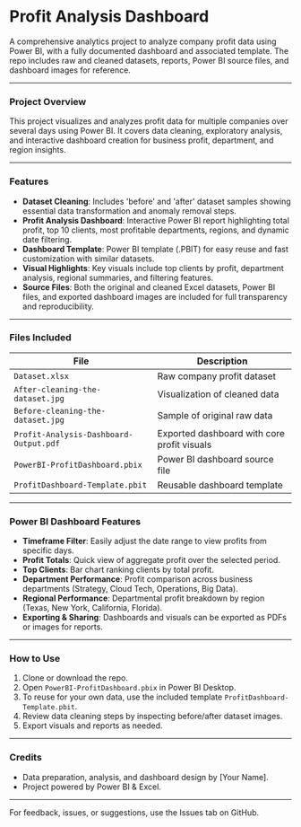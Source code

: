# Profit Analysis Dashboard

A comprehensive analytics project to analyze company profit data using Power BI, with a fully documented dashboard and associated template. The repo includes raw and cleaned datasets, reports, Power BI source files, and dashboard images for reference.

---

### Project Overview

This project visualizes and analyzes profit data for multiple companies over several days using Power BI. It covers data cleaning, exploratory analysis, and interactive dashboard creation for business profit, department, and region insights.

---

### Features

- **Dataset Cleaning**: Includes 'before' and 'after' dataset samples showing essential data transformation and anomaly removal steps.
- **Profit Analysis Dashboard**: Interactive Power BI report highlighting total profit, top 10 clients, most profitable departments, regions, and dynamic date filtering.
- **Dashboard Template**: Power BI template (.PBIT) for easy reuse and fast customization with similar datasets.
- **Visual Highlights**: Key visuals include top clients by profit, department analysis, regional summaries, and filtering features.
- **Source Files**: Both the original and cleaned Excel datasets, Power BI files, and exported dashboard images are included for full transparency and reproducibility.

---

### Files Included

| File                                | Description                                                      |
|--------------------------------------|------------------------------------------------------------------|
| `Dataset.xlsx`                       | Raw company profit dataset                                       |
| `After-cleaning-the-dataset.jpg`     | Visualization of cleaned data                                    |
| `Before-cleaning-the-dataset.jpg`    | Sample of original raw data                                      |
| `Profit-Analysis-Dashboard-Output.pdf`| Exported dashboard with core profit visuals                      |
| `PowerBI-ProfitDashboard.pbix`       | Power BI dashboard source file                                   |
| `ProfitDashboard-Template.pbit`      | Reusable dashboard template                                      |

---

### Power BI Dashboard Features

- **Timeframe Filter**: Easily adjust the date range to view profits from specific days.
- **Profit Totals**: Quick view of aggregate profit over the selected period.
- **Top Clients**: Bar chart ranking clients by total profit.
- **Department Performance**: Profit comparison across business departments (Strategy, Cloud Tech, Operations, Big Data).
- **Regional Performance**: Departmental profit breakdown by region (Texas, New York, California, Florida).
- **Exporting & Sharing**: Dashboards and visuals can be exported as PDFs or images for reports.

---

### How to Use

1. Clone or download the repo.
2. Open `PowerBI-ProfitDashboard.pbix` in Power BI Desktop.
3. To reuse for your own data, use the included template `ProfitDashboard-Template.pbit`.
4. Review data cleaning steps by inspecting before/after dataset images.
5. Export visuals and reports as needed.

---

### Credits

- Data preparation, analysis, and dashboard design by [Your Name].
- Project powered by Power BI & Excel.

---

For feedback, issues, or suggestions, use the Issues tab on GitHub.
